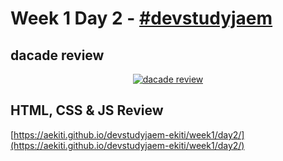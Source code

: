 # Week 1 Day 2 - [#devstudyjaem](https://twitter.com/search?q=%23devstudyjaem)

## dacade review

<center>

[![dacade review](https://img.youtube.com/vi/Sl3K1_QR1Go/0.jpg)](https://www.youtube.com/watch?v=Sl3K1_QR1Go&list=PLVz98HTQCJzTKvzvkQ1HEpztUL1XmS59H "dacade review")

</center>

## HTML, CSS & JS Review

[https://aekiti.github.io/devstudyjaem-ekiti/week1/day2/](https://aekiti.github.io/devstudyjaem-ekiti/week1/day2/)
